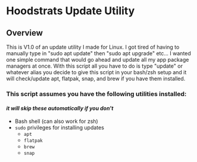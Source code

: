 # Hoodstrats Update Utility

## Overview

This is V1.0 of an update utility I made for Linux. I got tired of having to manually type in "sudo apt update" then "sudo apt upgrade" etc... I wanted one simple command that would go ahead and update all my app package managers at once. With this script all you have to do is type "update" or whatever alias you decide to give this script in your bash/zsh setup and it will check/update apt, flatpak, snap, and brew if you have them installed. 

### This script assumes you have the following utilities installed:
#### *it will skip these automatically if you don't*

- Bash shell (can also work for zsh)
- `sudo` privileges for installing updates
  - `apt` 
  - `flatpak` 
  - `brew` 
  - `snap` 

